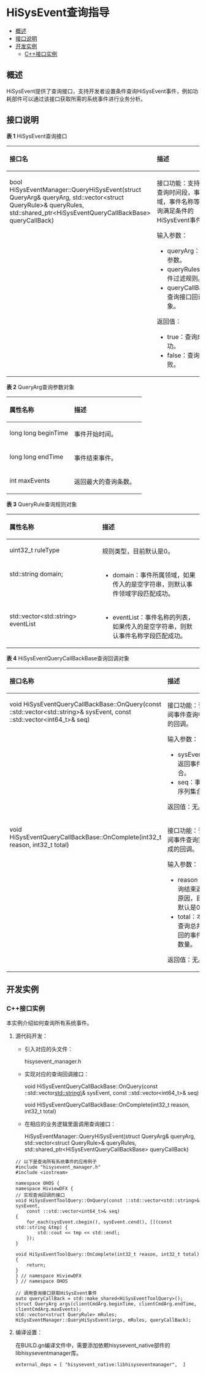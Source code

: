 # HiSysEvent查询指导<a name="ZH-CN_TOPIC_0000001231455461"></a>

-   [概述](#section279684125212)
-   [接口说明](#section03869128521)
-   [开发实例](#section14286111855212)
    -   [C++接口实例](#section162045551743)


## 概述<a name="section279684125212"></a>

HiSysEvent提供了查询接口，支持开发者设置条件查询HiSysEvent事件，例如功耗部件可以通过该接口获取所需的系统事件进行业务分析。

## 接口说明<a name="section03869128521"></a>

**表 1**  HiSysEvent查询接口

<a name="table1844019587496"></a>
<table><thead align="left"><tr id="row1440058184916"><th class="cellrowborder" valign="top" width="48.120000000000005%" id="mcps1.2.3.1.1"><p id="p19441135844915"><a name="p19441135844915"></a><a name="p19441135844915"></a>接口名</p>
</th>
<th class="cellrowborder" valign="top" width="51.88%" id="mcps1.2.3.1.2"><p id="p13441195815491"><a name="p13441195815491"></a><a name="p13441195815491"></a>描述</p>
</th>
</tr>
</thead>
<tbody><tr id="row16441155818499"><td class="cellrowborder" valign="top" width="48.120000000000005%" headers="mcps1.2.3.1.1 "><p id="p114411558204915"><a name="p114411558204915"></a><a name="p114411558204915"></a>bool HiSysEventManager::QueryHiSysEvent(struct QueryArg&amp; queryArg, std::vector&lt;struct QueryRule&gt;&amp; queryRules, std::shared_ptr&lt;HiSysEventQueryCallBackBase&gt; queryCallBack)</p>
</td>
<td class="cellrowborder" valign="top" width="51.88%" headers="mcps1.2.3.1.2 "><p id="p14727325133216"><a name="p14727325133216"></a><a name="p14727325133216"></a>接口功能：支持设置查询时间段，事件领域，事件名称等，查询满足条件的HiSysEvent事件。</p>
<p id="p167271525203213"><a name="p167271525203213"></a><a name="p167271525203213"></a>输入参数：</p>
<a name="ul6717142214919"></a><a name="ul6717142214919"></a><ul id="ul6717142214919"><li>queryArg：查询参数。</li><li>queryRules：事件过滤规则。</li><li>queryCallBack：查询接口回调对象。</li></ul>
<p id="p83591223153818"><a name="p83591223153818"></a><a name="p83591223153818"></a>返回值：</p>
<a name="ul12105842111913"></a><a name="ul12105842111913"></a><ul id="ul12105842111913"><li>true：查询成功。</li><li>false：查询失败。</li></ul>
</td>
</tr>
</tbody>
</table>

**表 2**  QueryArg查询参数对象

<a name="table13783145132014"></a>
<table><thead align="left"><tr id="row11784451112013"><th class="cellrowborder" valign="top" width="47.85%" id="mcps1.2.3.1.1"><p id="p187841351152012"><a name="p187841351152012"></a><a name="p187841351152012"></a>属性名称</p>
</th>
<th class="cellrowborder" valign="top" width="52.15%" id="mcps1.2.3.1.2"><p id="p4784105182019"><a name="p4784105182019"></a><a name="p4784105182019"></a>描述</p>
</th>
</tr>
</thead>
<tbody><tr id="row3784451122012"><td class="cellrowborder" valign="top" width="47.85%" headers="mcps1.2.3.1.1 "><p id="p2078414512209"><a name="p2078414512209"></a><a name="p2078414512209"></a>long long beginTime</p>
</td>
<td class="cellrowborder" valign="top" width="52.15%" headers="mcps1.2.3.1.2 "><p id="p37844517207"><a name="p37844517207"></a><a name="p37844517207"></a>事件开始时间。</p>
</td>
</tr>
<tr id="row1564913158230"><td class="cellrowborder" valign="top" width="47.85%" headers="mcps1.2.3.1.1 "><p id="p11649191511239"><a name="p11649191511239"></a><a name="p11649191511239"></a>long long endTime</p>
</td>
<td class="cellrowborder" valign="top" width="52.15%" headers="mcps1.2.3.1.2 "><p id="p126491715182314"><a name="p126491715182314"></a><a name="p126491715182314"></a>事件结束事件。</p>
</td>
</tr>
<tr id="row461821212236"><td class="cellrowborder" valign="top" width="47.85%" headers="mcps1.2.3.1.1 "><p id="p461841262313"><a name="p461841262313"></a><a name="p461841262313"></a>int maxEvents</p>
</td>
<td class="cellrowborder" valign="top" width="52.15%" headers="mcps1.2.3.1.2 "><p id="p1161901214232"><a name="p1161901214232"></a><a name="p1161901214232"></a>返回最大的查询条数。</p>
</td>
</tr>
</tbody>
</table>

**表 3**  QueryRule查询规则对象

<a name="table1144011610564"></a>
<table><thead align="left"><tr id="row124411716175611"><th class="cellrowborder" valign="top" width="48.03%" id="mcps1.2.3.1.1"><p id="p19441151675610"><a name="p19441151675610"></a><a name="p19441151675610"></a>属性名称</p>
</th>
<th class="cellrowborder" valign="top" width="51.970000000000006%" id="mcps1.2.3.1.2"><p id="p16441171616563"><a name="p16441171616563"></a><a name="p16441171616563"></a>描述</p>
</th>
</tr>
</thead>
<tbody><tr id="row174411216105615"><td class="cellrowborder" valign="top" width="48.03%" headers="mcps1.2.3.1.1 "><p id="p496413536613"><a name="p496413536613"></a><a name="p496413536613"></a><span>uint32_t</span> ruleType</p>
</td>
<td class="cellrowborder" valign="top" width="51.970000000000006%" headers="mcps1.2.3.1.2 "><p id="p94416160565"><a name="p94416160565"></a><a name="p94416160565"></a>规则类型，目前默认是0。</p>
</td>
</tr>
<tr id="row64411816125614"><td class="cellrowborder" valign="top" width="48.03%" headers="mcps1.2.3.1.1 "><p id="p1258135313712"><a name="p1258135313712"></a><a name="p1258135313712"></a>std::string domain;</p>
</td>
<td class="cellrowborder" valign="top" width="51.970000000000006%" headers="mcps1.2.3.1.2 "><a name="ul14905926102311"></a><a name="ul14905926102311"></a><ul id="ul14905926102311"><li>domain：事件所属领域，如果传入的是空字符串，则默认事件领域字段匹配成功。</li></ul>
</td>
</tr>
<tr id="row244161615619"><td class="cellrowborder" valign="top" width="48.03%" headers="mcps1.2.3.1.1 "><p id="p227913101887"><a name="p227913101887"></a><a name="p227913101887"></a>std::vector&lt;std::string&gt; eventList</p>
</td>
<td class="cellrowborder" valign="top" width="51.970000000000006%" headers="mcps1.2.3.1.2 "><a name="ul248063132319"></a><a name="ul248063132319"></a><ul id="ul248063132319"><li>eventList：事件名称的列表，如果传入的是空字符串，则默认事件名称字段匹配成功。</li></ul>
</td>
</tr>
</tbody>
</table>

**表 4**  HiSysEventQueryCallBackBase查询回调对象

<a name="table1451320549112"></a>
<table><thead align="left"><tr id="row951420547116"><th class="cellrowborder" valign="top" width="48.03%" id="mcps1.2.3.1.1"><p id="p15141546117"><a name="p15141546117"></a><a name="p15141546117"></a>接口名称</p>
</th>
<th class="cellrowborder" valign="top" width="51.970000000000006%" id="mcps1.2.3.1.2"><p id="p165141654151113"><a name="p165141654151113"></a><a name="p165141654151113"></a>描述</p>
</th>
</tr>
</thead>
<tbody><tr id="row35141554151115"><td class="cellrowborder" valign="top" width="48.03%" headers="mcps1.2.3.1.1 "><p id="p4714143785410"><a name="p4714143785410"></a><a name="p4714143785410"></a>void HiSysEventQueryCallBackBase::OnQuery(const ::std::vector&lt;std::string&gt;&amp; sysEvent, const ::std::vector&lt;int64_t&gt;&amp; seq)</p>
</td>
<td class="cellrowborder" valign="top" width="51.970000000000006%" headers="mcps1.2.3.1.2 "><p id="p1772213111011"><a name="p1772213111011"></a><a name="p1772213111011"></a>接口功能：订阅事件查询中的回调。</p>
<p id="p182081719151016"><a name="p182081719151016"></a><a name="p182081719151016"></a>输入参数：</p>
<a name="ul02091819131015"></a><a name="ul02091819131015"></a><ul id="ul02091819131015"><li>sysEvent：返回事件集合。</li><li>seq：事件序列集合。</li></ul>
<p id="p18209419201010"><a name="p18209419201010"></a><a name="p18209419201010"></a>返回值：无。</p>
</td>
</tr>
<tr id="row15141154161111"><td class="cellrowborder" valign="top" width="48.03%" headers="mcps1.2.3.1.1 "><p id="p561110151119"><a name="p561110151119"></a><a name="p561110151119"></a>void HiSysEventQueryCallBackBase::OnComplete(int32_t reason, int32_t total)</p>
</td>
<td class="cellrowborder" valign="top" width="51.970000000000006%" headers="mcps1.2.3.1.2 "><p id="p126315352130"><a name="p126315352130"></a><a name="p126315352130"></a>接口功能：订阅事件查询完成的回调。</p>
<p id="p6631235191316"><a name="p6631235191316"></a><a name="p6631235191316"></a>输入参数：</p>
<a name="ul106383518130"></a><a name="ul106383518130"></a><ul id="ul106383518130"><li>reason：查询结束返回原因，目前默认是0。</li><li>total：本次查询总共返回的事件总数量。</li></ul>
<p id="p176313516133"><a name="p176313516133"></a><a name="p176313516133"></a>返回值：无。</p>
</td>
</tr>
</tbody>
</table>

## 开发实例<a name="section14286111855212"></a>

### C++接口实例<a name="section162045551743"></a>

本实例介绍如何查询所有系统事件。

1.  源代码开发：

    -   引入对应的头文件：

        hisysevent\_manager.h

    -   实现对应的查询回调接口：

        void HiSysEventQueryCallBackBase::OnQuery\(const ::std::vector<std::string\>& sysEvent, const ::std::vector<int64\_t\>& seq\)

        void HiSysEventQueryCallBackBase::OnComplete\(int32\_t reason, int32\_t total\)

    -   在相应的业务逻辑里面调用查询接口：

        HiSysEventManager::QueryHiSysEvent\(struct QueryArg& queryArg, std::vector<struct QueryRule\>& queryRules, std::shared\_ptr<HiSysEventQueryCallBackBase\> queryCallBack\)


    ```
    // 以下是查询所有系统事件的应用例子
    #include "hisysevent_manager.h"
    #include <iostream>
    
    namespace OHOS {
    namespace HiviewDFX {
    // 实现查询回调的接口
    void HiSysEventToolQuery::OnQuery(const ::std::vector<std::string>& sysEvent,
        const ::std::vector<int64_t>& seq)
    {
        for_each(sysEvent.cbegin(), sysEvent.cend(), [](const std::string &tmp) {
            std::cout << tmp << std::endl;
        });
    }
    
    void HiSysEventToolQuery::OnComplete(int32_t reason, int32_t total)
    {
        return;
    }
    } // namespace HiviewDFX
    } // namespace OHOS
    
    // 调用查询接口获取HiSysEvent事件
    auto queryCallBack = std::make_shared<HiSysEventToolQuery>();
    struct QueryArg args(clientCmdArg.beginTime, clientCmdArg.endTime, clientCmdArg.maxEvents);
    std::vector<struct QueryRule> mRules;
    HiSysEventManager::QueryHiSysEvent(args, mRules, queryCallBack);
    ```

2.  编译设置：

    在BUILD.gn编译文件中，需要添加依赖hisysevent\_native部件的libhisyseventmanager库。

    ```
    external_deps = [ "hisysevent_native:libhisyseventmanager",  ]
    ```


